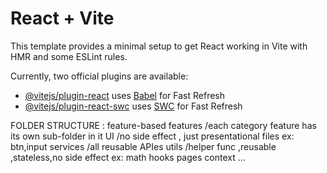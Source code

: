 # React + Vite

This template provides a minimal setup to get React working in Vite with HMR and some ESLint rules.

Currently, two official plugins are available:

- [@vitejs/plugin-react](https://github.com/vitejs/vite-plugin-react/blob/main/packages/plugin-react/README.md) uses [Babel](https://babeljs.io/) for Fast Refresh
- [@vitejs/plugin-react-swc](https://github.com/vitejs/vite-plugin-react-swc) uses [SWC](https://swc.rs/) for Fast Refresh

FOLDER STRUCTURE : feature-based
features /each category feature has its own sub-folder in it
UI /no side effect , just presentational files ex: btn,input
services /all reusable APIes
utils /helper func ,reusable ,stateless,no side effect ex: math
hooks
pages
context
...
